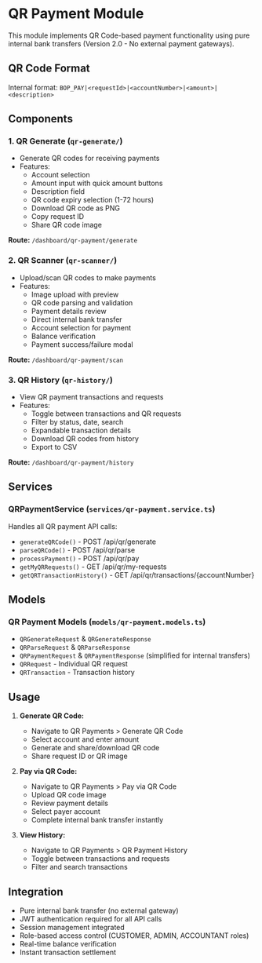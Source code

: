 # QR Payment Module

This module implements QR Code-based payment functionality using pure internal bank transfers (Version 2.0 - No external payment gateways).

## QR Code Format
Internal format: `BOP_PAY|<requestId>|<accountNumber>|<amount>|<description>`

## Components

### 1. QR Generate (`qr-generate/`)
- Generate QR codes for receiving payments
- Features:
  - Account selection
  - Amount input with quick amount buttons
  - Description field
  - QR code expiry selection (1-72 hours)
  - Download QR code as PNG
  - Copy request ID
  - Share QR code image

**Route:** `/dashboard/qr-payment/generate`

### 2. QR Scanner (`qr-scanner/`)
- Upload/scan QR codes to make payments
- Features:
  - Image upload with preview
  - QR code parsing and validation
  - Payment details review
  - Direct internal bank transfer
  - Account selection for payment
  - Balance verification
  - Payment success/failure modal

**Route:** `/dashboard/qr-payment/scan`

### 3. QR History (`qr-history/`)
- View QR payment transactions and requests
- Features:
  - Toggle between transactions and QR requests
  - Filter by status, date, search
  - Expandable transaction details
  - Download QR codes from history
  - Export to CSV

**Route:** `/dashboard/qr-payment/history`

## Services

### QRPaymentService (`services/qr-payment.service.ts`)
Handles all QR payment API calls:
- `generateQRCode()` - POST /api/qr/generate
- `parseQRCode()` - POST /api/qr/parse
- `processPayment()` - POST /api/qr/pay
- `getMyQRRequests()` - GET /api/qr/my-requests
- `getQRTransactionHistory()` - GET /api/qr/transactions/{accountNumber}

## Models

### QR Payment Models (`models/qr-payment.models.ts`)
- `QRGenerateRequest` & `QRGenerateResponse`
- `QRParseRequest` & `QRParseResponse`
- `QRPaymentRequest` & `QRPaymentResponse` (simplified for internal transfers)
- `QRRequest` - Individual QR request
- `QRTransaction` - Transaction history

## Usage

1. **Generate QR Code:**
   - Navigate to QR Payments > Generate QR Code
   - Select account and enter amount
   - Generate and share/download QR code
   - Share request ID or QR image

2. **Pay via QR Code:**
   - Navigate to QR Payments > Pay via QR Code
   - Upload QR code image
   - Review payment details
   - Select payer account
   - Complete internal bank transfer instantly

3. **View History:**
   - Navigate to QR Payments > QR Payment History
   - Toggle between transactions and requests
   - Filter and search transactions

## Integration

- Pure internal bank transfer (no external gateway)
- JWT authentication required for all API calls
- Session management integrated
- Role-based access control (CUSTOMER, ADMIN, ACCOUNTANT roles)
- Real-time balance verification
- Instant transaction settlement

